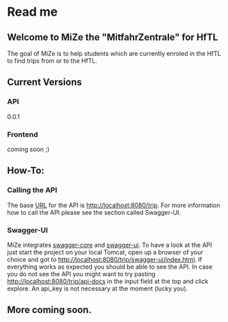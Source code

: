 # Read me

## Welcome to MiZe the "MitfahrZentrale" for HfTL

The goal of MiZe is to help students which are currently enroled in the HfTL to find trips from or to the HfTL.

## Current Versions

### API
0.0.1

### Frontend
coming soon ;)

## How-To:

### Calling the API
The base [URL](http://en.wikipedia.org/wiki/File:URI_Euler_Diagram_no_lone_URIs.svg) for the API is [http://localhost:8080/trip](http://localhost:8080/trip). For more information how to call the API please see the section called Swagger-UI.

### Swagger-UI
MiZe integrates [swagger-core](https://github.com/swagger-api/swagger-core) and [swagger-ui](https://github.com/swagger-api/swagger-ui). To have a look at the API just start the project on your local Tomcat, open up a browser of your choice and got to [http://localhost:8080/trip/swagger-ui/index.html](http://localhost:8080/trip/swagger-ui/index.html). If everything works as expected you should be able to see the API. In case you do not see the API you might want to try pasting [http://localhost:8080/trip/api-docs](http://localhost:8080/trip/api-docs) in the input field at the top and click explore. An api_key is not necessary at the moment (lucky you).

## More coming soon.